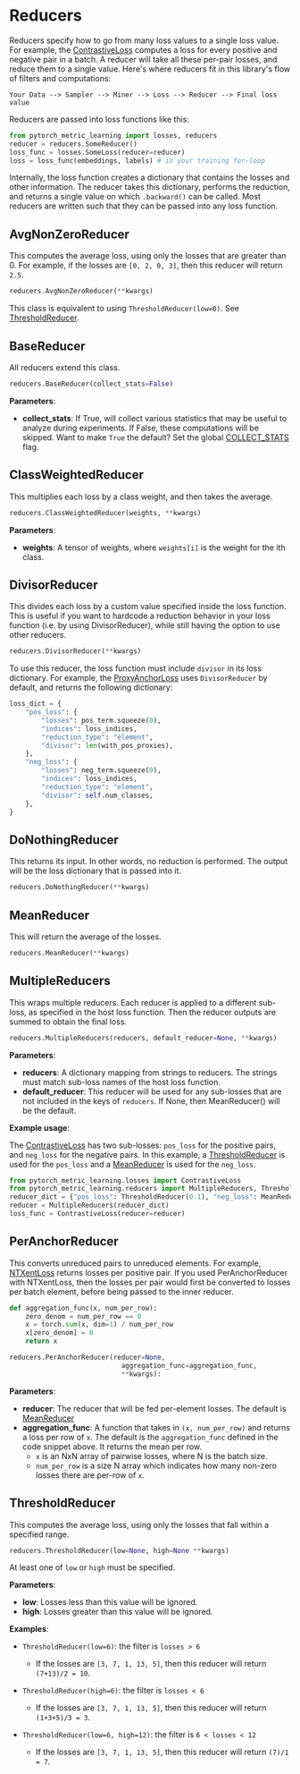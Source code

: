 # Reducers
Reducers specify how to go from many loss values to a single loss value. For example, the [ContrastiveLoss](losses.md#contrastiveloss) computes a loss for every positive and negative pair in a batch. A reducer will take all these per-pair losses, and reduce them to a single value. Here's where reducers fit in this library's flow of filters and computations:

```Your Data --> Sampler --> Miner --> Loss --> Reducer --> Final loss value```

Reducers are passed into loss functions like this:
```python
from pytorch_metric_learning import losses, reducers
reducer = reducers.SomeReducer()
loss_func = losses.SomeLoss(reducer=reducer)
loss = loss_func(embeddings, labels) # in your training for-loop
```
Internally, the loss function creates a dictionary that contains the losses and other information. The reducer takes this dictionary, performs the reduction, and returns a single value on which ```.backward()``` can be called. Most reducers are written such that they can be passed into any loss function.


## AvgNonZeroReducer
This computes the average loss, using only the losses that are greater than 0. For example, if the losses are ```[0, 2, 0, 3]```, then this reducer will return ```2.5```.
```python
reducers.AvgNonZeroReducer(**kwargs)
```
This class is equivalent to using ```ThresholdReducer(low=0)```. See [ThresholdReducer](reducers.md#thresholdreducer).

## BaseReducer
All reducers extend this class.
```python
reducers.BaseReducer(collect_stats=False)
```

**Parameters**:

* **collect_stats**: If True, will collect various statistics that may be useful to analyze during experiments. If False, these computations will be skipped. Want to make ```True``` the default? Set the global [COLLECT_STATS](common_functions.md#collect_stats) flag.


## ClassWeightedReducer
This multiplies each loss by a class weight, and then takes the average.
```python
reducers.ClassWeightedReducer(weights, **kwargs)
```

**Parameters**:

* **weights**: A tensor of weights, where ```weights[i]``` is the weight for the ith class.


## DivisorReducer
This divides each loss by a custom value specified inside the loss function. This is useful if you want to hardcode a reduction behavior in your loss function (i.e. by using DivisorReducer), while still having the option to use other reducers.
```python
reducers.DivisorReducer(**kwargs)
```
To use this reducer, the loss function must include ```divisor``` in its loss dictionary. For example, the [ProxyAnchorLoss](losses.md#proxyanchorloss) uses ```DivisorReducer``` by default, and returns the following dictionary:

```python
loss_dict = {
    "pos_loss": {
        "losses": pos_term.squeeze(0),
        "indices": loss_indices,
        "reduction_type": "element",
        "divisor": len(with_pos_proxies),
    },
    "neg_loss": {
        "losses": neg_term.squeeze(0),
        "indices": loss_indices,
        "reduction_type": "element",
        "divisor": self.num_classes,
    },
}
```

## DoNothingReducer
This returns its input. In other words, no reduction is performed. The output will be the loss dictionary that is passed into it.
```python
reducers.DoNothingReducer(**kwargs)
```

## MeanReducer
This will return the average of the losses.
```python
reducers.MeanReducer(**kwargs)
```

## MultipleReducers
This wraps multiple reducers. Each reducer is applied to a different sub-loss, as specified in the host loss function. Then the reducer outputs are summed to obtain the final loss.
```python
reducers.MultipleReducers(reducers, default_reducer=None, **kwargs)
```

**Parameters**:

* **reducers**: A dictionary mapping from strings to reducers. The strings must match sub-loss names of the host loss function.
* **default_reducer**: This reducer will be used for any sub-losses that are not included in the keys of ```reducers```. If None, then MeanReducer() will be the default.

**Example usage**:

The [ContrastiveLoss](losses.md#contrastiveloss) has two sub-losses: ```pos_loss``` for the positive pairs, and ```neg_loss``` for the negative pairs. In this example, a [ThresholdReducer](reducers.md#thresholdreducer) is used for the ```pos_loss``` and a [MeanReducer](reducers.md#meanreducer) is used for the ```neg_loss```.
```python
from pytorch_metric_learning.losses import ContrastiveLoss
from pytorch_metric_learning.reducers import MultipleReducers, ThresholdReducer, MeanReducer
reducer_dict = {"pos_loss": ThresholdReducer(0.1), "neg_loss": MeanReducer()}
reducer = MultipleReducers(reducer_dict)
loss_func = ContrastiveLoss(reducer=reducer)
```

## PerAnchorReducer
This converts unreduced pairs to unreduced elements. For example, [NTXentLoss](losses.md#ntxentloss) returns losses per positive pair. If you used PerAnchorReducer with NTXentLoss, then the losses per pair would first be converted to losses per batch element, before being passed to the inner reducer.
```python
def aggregation_func(x, num_per_row):
    zero_denom = num_per_row == 0
    x = torch.sum(x, dim=1) / num_per_row
    x[zero_denom] = 0
    return x

reducers.PerAnchorReducer(reducer=None, 
							aggregation_func=aggregation_func, 
							**kwargs):
```

**Parameters**:

* **reducer**: The reducer that will be fed per-element losses. The default is [MeanReducer](#meanreducer)
* **aggregation_func**: A function that takes in ```(x, num_per_row)``` and returns a loss per row of ```x```. The default is the ```aggregation_func``` defined in the code snippet above. It returns the mean per row.
   	* ```x``` is an NxN array of pairwise losses, where N is the batch size.
   	* ```num_per_row``` is a size N array which indicates how many non-zero losses there are per-row of ```x```.


## ThresholdReducer
This computes the average loss, using only the losses that fall within a specified range.

```python
reducers.ThresholdReducer(low=None, high=None **kwargs)
```

At least one of ```low``` or ```high``` must be specified.

**Parameters**:

* **low**: Losses less than this value will be ignored.
* **high**: Losses greater than this value will be ignored.

**Examples**:

- ```ThresholdReducer(low=6)```: the filter is ```losses > 6```
    - If the losses are ```[3, 7, 1, 13, 5]```, then this reducer will return ```(7+13)/2 = 10```.

- ```ThresholdReducer(high=6)```: the filter is ```losses < 6```
    - If the losses are ```[3, 7, 1, 13, 5]```, then this reducer will return ```(1+3+5)/3 = 3```.

- ```ThresholdReducer(low=6, high=12)```: the filter is ```6 < losses < 12```
    - If the losses are ```[3, 7, 1, 13, 5]```, then this reducer will return ```(7)/1 = 7```.
